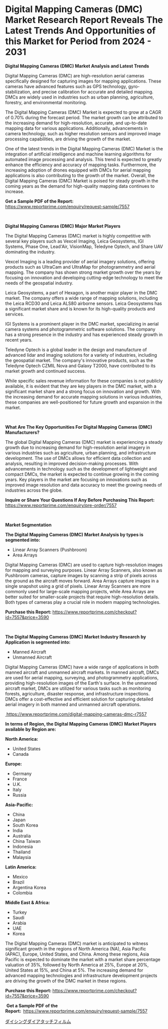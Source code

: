 <p><h1>Digital Mapping Cameras (DMC) Market Research Report Reveals The Latest Trends And Opportunities of this Market for Period from 2024 - 2031</h1></p><p><strong>Digital Mapping Cameras (DMC) Market Analysis and Latest Trends</strong></p>
<p><p>Digital Mapping Cameras (DMC) are high-resolution aerial cameras specifically designed for capturing images for mapping applications. These cameras have advanced features such as GPS technology, gyro-stabilization, and precise calibration for accurate and detailed mapping. DMCs are widely used in industries such as urban planning, agriculture, forestry, and environmental monitoring.</p><p>The Digital Mapping Cameras (DMC) Market is expected to grow at a CAGR of 0.70% during the forecast period. The market growth can be attributed to the increasing demand for high-resolution, accurate, and up-to-date mapping data for various applications. Additionally, advancements in camera technology, such as higher resolution sensors and improved image processing capabilities, are driving the growth of the market.</p><p>One of the latest trends in the Digital Mapping Cameras (DMC) Market is the integration of artificial intelligence and machine learning algorithms for automated image processing and analysis. This trend is expected to greatly enhance the efficiency and accuracy of mapping tasks. Furthermore, the increasing adoption of drones equipped with DMCs for aerial mapping applications is also contributing to the growth of the market. Overall, the Digital Mapping Cameras (DMC) Market is poised for steady growth in the coming years as the demand for high-quality mapping data continues to increase.</p></p>
<p><strong>Get a Sample PDF of the Report:&nbsp;</strong> <a href="https://www.reportprime.com/enquiry/request-sample/7557">https://www.reportprime.com/enquiry/request-sample/7557</a></p>
<p>&nbsp;</p>
<p><strong>Digital Mapping Cameras (DMC) Major Market Players</strong></p>
<p><p>The Digital Mapping Cameras (DMC) market is highly competitive with several key players such as Vexcel Imaging, Leica Geosystems, IGI Systems, Phase One, Lead'Air, VisionMap, Teledyne Optech, and Share UAV dominating the industry.</p><p>Vexcel Imaging is a leading provider of aerial imagery solutions, offering products such as UltraCam and UltraMap for photogrammetry and aerial mapping. The company has shown strong market growth over the years by focusing on innovation and developing cutting-edge technology to meet the needs of the geospatial industry.</p><p>Leica Geosystems, a part of Hexagon, is another major player in the DMC market. The company offers a wide range of mapping solutions, including the Leica RCD30 and Leica ALS80 airborne sensors. Leica Geosystems has a significant market share and is known for its high-quality products and services.</p><p>IGI Systems is a prominent player in the DMC market, specializing in aerial camera systems and photogrammetric software solutions. The company has a strong presence in the industry and has experienced steady growth in recent years.</p><p>Teledyne Optech is a global leader in the design and manufacture of advanced lidar and imaging solutions for a variety of industries, including the geospatial market. The company's innovative products, such as the Teledyne Optech CZMIL Nova and Galaxy T2000, have contributed to its market growth and continued success.</p><p>While specific sales revenue information for these companies is not publicly available, it is evident that they are key players in the DMC market, with a significant market share and a strong focus on innovation and growth. With the increasing demand for accurate mapping solutions in various industries, these companies are well-positioned for future growth and expansion in the market.</p></p>
<p>&nbsp;</p>
<p><strong>What Are The Key Opportunities For Digital Mapping Cameras (DMC) Manufacturers?</strong></p>
<p><p>The global Digital Mapping Cameras (DMC) market is experiencing a steady growth due to increasing demand for high-resolution aerial imagery in various industries such as agriculture, urban planning, and infrastructure development. The use of DMCs allows for efficient data collection and analysis, resulting in improved decision-making processes. With advancements in technology such as the development of lightweight and compact DMCs, the market is expected to continue growing in the coming years. Key players in the market are focusing on innovations such as improved image resolution and data accuracy to meet the growing needs of industries across the globe.</p></p>
<p><strong>Inquire or Share Your Questions If Any Before Purchasing This Report:</strong> <a href="https://www.reportprime.com/enquiry/pre-order/7557">https://www.reportprime.com/enquiry/pre-order/7557</a></p>
<p>&nbsp;</p>
<p><strong>Market Segmentation</strong></p>
<p><strong>The Digital Mapping Cameras (DMC) Market Analysis by types is segmented into:</strong></p>
<p><ul><li>Linear Array Scanners (Pushbroom)</li><li>Area Arrays</li></ul></p>
<p><p>Digital Mapping Cameras (DMC) are used to capture high-resolution images for mapping and surveying purposes. Linear Array Scanners, also known as Pushbroom cameras, capture images by scanning a strip of pixels across the ground as the aircraft moves forward. Area Arrays capture images in a single snapshot using a grid of pixels. Linear Array Scanners are more commonly used for large-scale mapping projects, while Area Arrays are better suited for smaller-scale projects that require high-resolution details. Both types of cameras play a crucial role in modern mapping technologies.</p></p>
<p><strong>Purchase this Report:&nbsp;</strong><a href="https://www.reportprime.com/checkout?id=7557&price=3590">https://www.reportprime.com/checkout?id=7557&price=3590</a></p>
<p>&nbsp;</p>
<p><strong>The Digital Mapping Cameras (DMC) Market Industry Research by Application is segmented into:</strong></p>
<p><ul><li>Manned Aircraft</li><li>Unmanned Aircraft</li></ul></p>
<p><p>Digital Mapping Cameras (DMC) have a wide range of applications in both manned aircraft and unmanned aircraft markets. In manned aircraft, DMCs are used for aerial mapping, surveying, and photogrammetry applications, providing high-resolution images of the Earth's surface. In the unmanned aircraft market, DMCs are utilized for various tasks such as monitoring forests, agriculture, disaster response, and infrastructure inspections. DMCs offer a cost-effective and efficient solution for capturing detailed aerial imagery in both manned and unmanned aircraft operations.</p></p>
<p><a href="https://www.reportprime.com/digital-mapping-cameras-dmc-r7557">&nbsp;https://www.reportprime.com/digital-mapping-cameras-dmc-r7557</a></p>
<p><strong>In terms of Region, the Digital Mapping Cameras (DMC) Market Players available by Region are:</strong></p>
<p>
    <p> <strong> North America: </strong>
        <ul>
            <li>United States</li>
            <li>Canada</li>
        </ul>
        </p> 
    <p> <strong> Europe: </strong>
        <ul>
            <li>Germany</li>
            <li>France</li>
            <li>U.K.</li>
            <li>Italy</li>
            <li>Russia</li>
        </ul>
        </p> 
    <p> <strong> Asia-Pacific: </strong>
        <ul>
            <li>China</li>
            <li>Japan</li>
            <li>South Korea</li>
            <li>India</li>
            <li>Australia</li>
            <li>China Taiwan</li>
            <li>Indonesia</li>
            <li>Thailand</li>
            <li>Malaysia</li>
        </ul>
        </p> 
    <p> <strong> Latin America: </strong>
        <ul>
            <li>Mexico</li>
            <li>Brazil</li>
            <li>Argentina Korea</li>
            <li>Colombia</li>
        </ul>
        </p> 
    <p> <strong> Middle East & Africa: </strong>
        <ul>
            <li>Turkey</li>
            <li>Saudi</li>
            <li>Arabia</li>
            <li>UAE</li>
            <li>Korea</li>
        </ul>
    </p>
    </p>
<p><p>The Digital Mapping Cameras (DMC) market is anticipated to witness significant growth in the regions of North America (NA), Asia Pacific (APAC), Europe, United States, and China. Among these regions, Asia Pacific is expected to dominate the market with a market share percentage valuation of 35%, followed by North America at 25%, Europe at 20%, United States at 15%, and China at 5%. The increasing demand for advanced mapping technologies and infrastructure development projects are driving the growth of the DMC market in these regions.</p></p>
<p><strong>Purchase this Report: </strong><a href="https://www.reportprime.com/checkout?id=7557&price=3590">https://www.reportprime.com/checkout?id=7557&price=3590</a></p>
<p>&nbsp;<strong>Get a Sample PDF of the Report:&nbsp;&nbsp;</strong><a href="https://www.reportprime.com/enquiry/request-sample/7557">https://www.reportprime.com/enquiry/request-sample/7557</a></p>
<p><strong></strong></p>
<p><p><a href="https://github.com/mreklxf44233/Market-Research-Report-List-1/blob/main/220685225029.md">ダイシングダイアタッチフィルム</a></p></p>